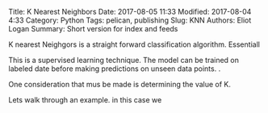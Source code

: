 Title: K Nearest Neighbors
Date: 2017-08-05 11:33
Modified: 2017-08-04 4:33
Category: Python
Tags: pelican, publishing
Slug: KNN
Authors: Eliot Logan
Summary: Short version for index and feeds

K nearest Neighgors is a straight forward classification algorithm. Essentiall

This is a supervised learning technique. The model can be trained on labeled date before making predictions on unseen data points. .  

One consideration that mus be made is determining the value of K. 

Lets walk through an example. in this case we  
